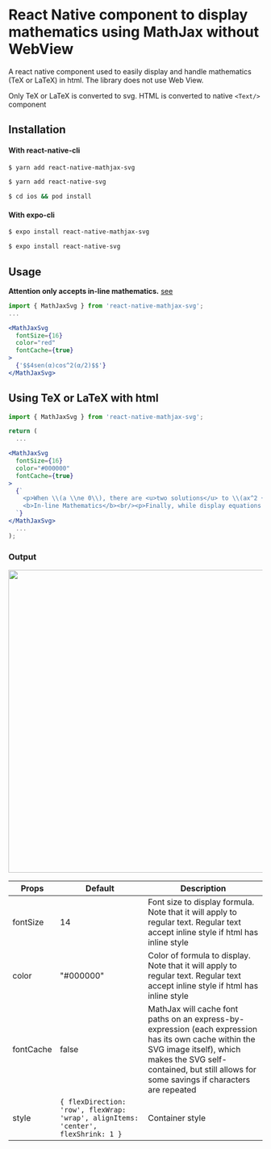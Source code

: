 # React Native component to display mathematics using MathJax without WebView

A react native component used to easily display and handle mathematics (TeX or LaTeX) in html. The library does not use Web View.

Only TeX or LaTeX is converted to svg. HTML is converted to native `<Text/>` component

## Installation

#### With react-native-cli
```bash
$ yarn add react-native-mathjax-svg
```
```bash
$ yarn add react-native-svg
```
```bash
$ cd ios && pod install
```
#### With expo-cli
```bash
$ expo install react-native-mathjax-svg 
```
```bash
$ expo install react-native-svg
```

## Usage
**Attention only accepts in-line mathematics.** [see](http://docs.mathjax.org/en/latest/basic/mathematics.html)
```jsx
import { MathJaxSvg } from 'react-native-mathjax-svg';
...

<MathJaxSvg 
  fontSize={16}
  color="red"
  fontCache={true}
>
  {'$$4sen(α)cos^2(α/2)$$'}
</MathJaxSvg>
```
## Using TeX or LaTeX with html
```jsx
import { MathJaxSvg } from 'react-native-mathjax-svg';

return (
  ...

<MathJaxSvg 
  fontSize={16}
  color="#000000"
  fontCache={true}
>
  {`
    <p>When \\(a \\ne 0\\), there are <u>two solutions</u> to \\(ax^2 + bx + c = 0\\) <span style="color:red;">and</span> they are $$x = {-b \\pm \\sqrt{b^2-4ac} \\over 2a}.$$</p>
    <b>In-line Mathematics</b><br/><p>Finally, while display equations look good for a page of samples, the ability to mix math <mark>and text in a paragraph is also important.</mark><br/><b>This expression \\(\\sqrt{3x-1}+(1+x)^2\\) is an <span style="color:red;font-style:italic;">example of an inline equation</span>.</b>As you see, MathJax equations can be used this way as well, without unduly disturbing the <s>spacing between lines</s>.</p>
  `}
</MathJaxSvg>
  ...
);
```
### Output
<img width="600" src="https://raw.githubusercontent.com/webyonet/react-native-mathjax-svg/main/export.png"/>

|  Props            | Default                    | Description                             |
| ----------------- | -------------------------- | --------------------------------------- |
|  fontSize         | 14                         | Font size to display formula. Note that it will apply to regular text. Regular text accept inline style if html has inline style        |
|  color            | "#000000"                  | Color of formula to display. Note that it will apply to regular text. Regular text accept inline style if html has inline style             |
|  fontCache        | false                      | MathJax will cache font paths on an express-by-expression (each expression has its own cache within the SVG image itself), which makes the SVG self-contained, but still allows for some savings if characters are repeated               |
|  style            | `{ flexDirection: 'row', flexWrap: 'wrap', alignItems: 'center', flexShrink: 1 } `          | Container style             |


[comment]: <> (## Example)

[comment]: <> ([https://github.com/railsjack/demo-app-for-mathjax]&#40;https://github.com/railsjack/demo-app-for-mathjax&#41;)
